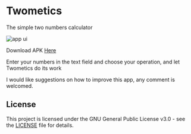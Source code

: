 # Twometics

The simple two numbers calculator

![app ui](twometicsui.png)

Download APK [Here](https://github.com/Danny10ison/two-metics/raw/main/TwoMetics.apk)

Enter your numbers in the text field and choose your operation, and let Twometics do its work

I would like suggestions on how to improve this app, any comment is welcomed.

## License

This project is licensed under the GNU General Public License v3.0 - see the [LICENSE](LICENSE) file for details.

